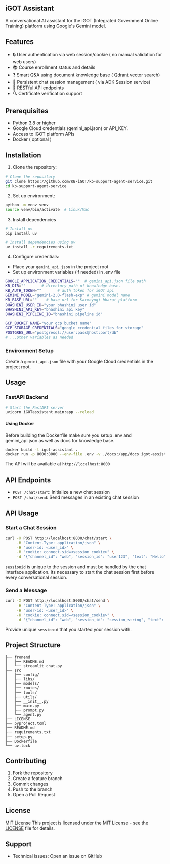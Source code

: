 ## iGOT Assistant

A conversational AI assistant for the iGOT (Integrated Government Online Training) platform using Google's Gemini model.

## Features

- 🔒 User authentication via web session/cookie ( no manual validation for web users)
- 📚 Course enrollment status and details
- ❓ Smart Q&A using document knowledge base ( Qdrant vector search)
- 💬 Persistent chat session management ( via ADK Session service)
- 🚀 RESTful API endpoints
- 🔍 Certificate verification support

## Prerequisites

- Python 3.8 or higher
- Google Cloud credentials (gemini_api.json) or API_KEY.
- Access to iGOT platform APIs
- Docker ( optional )

## Installation 

1. Clone the repository:
```bash
# Clone the repository
git clone https://github.com/KB-iGOT/kb-support-agent-service.git
cd kb-support-agent-service
```

2. Set up environment:
```bash
python -m venv venv
source venv/bin/activate  # Linux/Mac
```

3. Install dependencies
```bash
# Install uv
pip install uv

# Install dependencies using uv
uv install -r requirements.txt
```

4. Configure credentials:
- Place your `gemini_api.json` in the project root
- Set up environment variables (if needed) in .env file
```bash
GOOGLE_APPLICATION_CREDENTIALS=""  # gemini_api.json file path 
KB_DIR=""       # directory path of knowledge base.
KB_AUTH_TOKEN=""       # auth token for iGOT api
GEMINI_MODEL="gemini-2.0-flash-exp" # gemini model name
KB_BASE_URL=""    # base url for Karmayogi bharat platform
BHASHINI_USER_ID="your bhashini user id"
BHASHINI_API_KEY="bhashini api key"
BHASHINI_PIPELINE_ID="bhashini pipeline id"

GCP_BUCKET_NAME="your gcp bucket name"
GCP_STORAGE_CREDENTIALS="google credential files for storage"
POSTGRES_URL="postgresql://user:pass@host:port/db"
# ...other variables as needed
```
### Environment Setup

Create a `gemini_api.json` file with your Google Cloud credentials in the project root.

## Usage

### FastAPI Backend

```bash
# Start the FastAPI server
uvicorn iGOTassistant.main:app --reload
```

#### Using Docker

Before building the Dockerfile make sure you setup .env and gemini_api.json as well as docs for knowledge base.

```bash
docker build -t igot-assistant .
docker run -p 8000:8000 --env-file .env -v ./docs:/app/docs igot-assistant
```

The API will be available at `http://localhost:8000`

## API Endpoints

- `POST /chat/start`: Initialize a new chat session
- `POST /chat/send`: Send messages in an existing chat session

## API Usage

### Start a Chat Session
```bash
curl -X POST http://localhost:8000/chat/start \
     -H "Content-Type: application/json" \
     -H "user-id: <user_id>" \
     -H "cookie: connect.sid=<session_cookie>" \
     -d '{"channel_id": "web", "session_id": "user123", "text": "Hello", "audio" : "", "language" : "en"}'
```

```sessionid``` is unique to the session and must be handled by the chat interface application. Its necessary to start the chat session first before every conversational session.

### Send a Message
```bash
curl -X POST http://localhost:8000/chat/send \
     -H "Content-Type: application/json" \
     -H "user-id: <user_id>" \
     -H "cookie: connect.sid=<session_cookie>" \
     -d '{"channel_id": "web", "session_id": "session_string", "text": "How do I verify my certificate?", "audio" : "", "language" : "en"}'
```

Provide unique ```sessionid``` that you started your session with.

## Project Structure

```
├── fronend
│   ├── README.md
│   └── streamlit_chat.py
├── src
│   ├── config/
│   ├── libs/
│   ├── models/
│   ├── routes/
│   ├── tools/
│   ├── utils/
│   ├── __init__.py
│   ├── main.py
│   ├── prompt.py
│   └── agent.py
├── LICENSE
├── pyproject.toml
├── README.md
├── requirements.txt
├── setup.py
├── Dockerfile
└── uv.lock
```
## Contributing

1. Fork the repository
2. Create a feature branch
3. Commit changes
4. Push to the branch
5. Open a Pull Request

## License

MIT License
This project is licensed under the MIT License - see the [LICENSE](LICENSE) file for details.

## Support

- Technical issues: Open an issue on GitHub
